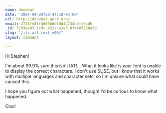 ```yaml
---
name: docwhat
date: '2007-04-29T20:47:18-04:00'
url: http://docwhat.gerf.org/
email: 2721fe8ffd609b6df0d4b734defc9cd5
_id: 32d3aa03-1cdc-431c-a2e3-0f448f258a9b
slug: "/its_all_text_v06/"
layout: comment

---
```


Hi Stephen!

I'm about 99.9% sure this isn't IAT!... What it looks like is your font is unable to display the correct characters.  I don't use SUSE, but I know that it works with multiple languages and character sets, so I'm unsure what could have caused this.

I hope you figure out what happened, though!  I'd be curious to know what happened.

Ciao!
